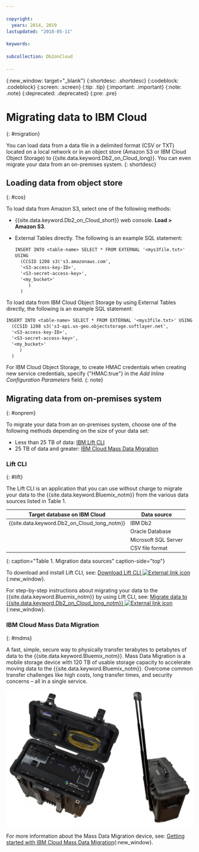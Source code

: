 ```yaml
---

copyright:
  years: 2014, 2019
lastupdated: "2018-05-11"

keywords: 

subcollection: Db2onCloud

---
```


<!-- Attribute definitions --> 
{:new_window: target="_blank"}
{:shortdesc: .shortdesc}
{:codeblock: .codeblock}
{:screen: .screen}
{:tip: .tip}
{:important: .important}
{:note: .note}
{:deprecated: .deprecated}
{:pre: .pre}

# Migrating data to IBM Cloud
{: #migration}

You can load data from a data file in a delimited format (CSV or TXT) located on a local network or in an object store (Amazon S3 or IBM Cloud Object Storage) to {{site.data.keyword.Db2_on_Cloud_long}}. You can even migrate your data from an on-premises system.
{: shortdesc}

## Loading data from object store
{: #cos}

To load data from Amazon S3, select one of the following methods:
  * {{site.data.keyword.Db2_on_Cloud_short}} web console. **Load > Amazon S3**. 
  * External Tables directly. The following is an example SQL statement:

    ```
    INSERT INTO <table-name> SELECT * FROM EXTERNAL '<mys3file.txt>' USING
      (CCSID 1208 s3('s3.amazonaws.com', 
      '<S3-access-key-ID>',
      '<S3-secret-access-key>', 
      '<my_bucket>'
         )
      )      
    ```

To load data from IBM Cloud Object Storage by using External Tables directly, the following is an example SQL statement:

```
INSERT INTO <table-name> SELECT * FROM EXTERNAL '<mys3file.txt>' USING
  (CCSID 1208 s3('s3-api.us-geo.objectstorage.softlayer.net', 
  '<S3-access-key-ID>',
  '<S3-secret-access-key>', 
  '<my_bucket>'
     )
  )      
```

For IBM Cloud Object Storage, to create HMAC credentials when creating new service credentials, specify {"HMAC:true"} in the *Add Inline Configuration Parameters* field.
{: note}

## Migrating data from on-premises system
{: #onprem}

To migrate your data from an on-premises system, choose one of the following methods depending on the size of your data set:
* Less than 25 TB of data: [IBM Lift CLI](#lift)
* 25 TB of data and greater: [IBM Cloud Mass Data Migration](#mdms)

### Lift CLI
{: #lift}

The Lift CLI is an application that you can use without charge to migrate your data to the {{site.data.keyword.Bluemix_notm}} from the various data sources listed in Table 1. 

| Target database on IBM Cloud | Data source |
|------------------------------|-------------|
| {{site.data.keyword.Db2_on_Cloud_long_notm}}   | IBM Db2 |
|                              | Oracle Database |
|                              | Microsoft SQL Server |
|                              | CSV file format |
{: caption="Table 1. Migration data sources" caption-side="top"}

To download and install Lift CLI, see: [Download Lift CLI ![External link icon](../../icons/launch-glyph.svg "External link icon")](https://lift.ng.bluemix.net/#download){:new_window}.

For step-by-step instructions about migrating your data to the {{site.data.keyword.Bluemix_notm}} by using Lift CLI, see: [Migrate data to {{site.data.keyword.Db2_on_Cloud_long_notm}} ![External link icon](../../icons/launch-glyph.svg "External link icon")](https://lift.ng.bluemix.net/#docs){:new_window}.

### IBM Cloud Mass Data Migration
{: #mdms}

A fast, simple, secure way to physically transfer terabytes to petabytes of data to the {{site.data.keyword.Bluemix_notm}}. Mass Data Migration is a mobile storage device with 120 TB of usable storage capacity to accelerate moving data to the {{site.data.keyword.Bluemix_notm}}. Overcome common transfer challenges like high costs, long transfer times, and security concerns – all in a single service.

![View of the Mass Data Migration device](images/mdms.svg)

For more information about the Mass Data Migration device, see: [Getting started with IBM Cloud Mass Data Migration](/docs/infrastructure/mass-data-migration/getting-started.html#getting-started-with-ibm-cloud-mass-data-migration){:new_window}.

